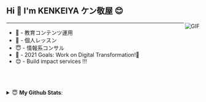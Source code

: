 ## Hi 👋  I'm KENKEIYA ケン敬屋 😊
 
<img align="right" alt="GIF" src="https://i.pinimg.com/originals/e4/26/70/e426702edf874b181aced1e2fa5c6cde.gif" />


---
- 🔭 - 教育コンテンツ運用
- 🌱 - 個人レッスン 
- 😇 - 情報系コンサル
- 🥅 - 2021 Goals: Work on Digital Transformation!🤣
- 😊 - Build impact services !!!
</br>

<br>
<br/>

<details close>
 <summary> 😇  <b>My Github Stats</b>: </summary>

<br>

<p align = "center">
  <img src = "https://github-readme-stats.vercel.app/api?username=2qov3b&show_icons=true&theme=nord&line_height=27">
  <img src = "https://github-readme-stats.vercel.app/api/top-langs/?username=2qov3b&hide=css,java,html,jupyter%20notebook&theme=nord">
</p>

</details>
